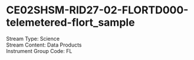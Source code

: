 # CE02SHSM-RID27-02-FLORTD000-telemetered-flort_sample

Stream Type: Science<br>
Stream Content: Data Products<br>
Instrument Group Code: FL<br>
